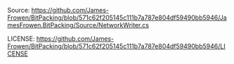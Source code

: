 Source: https://github.com/James-Frowen/BitPacking/blob/571c62f205145c111b7a787e804df59490bb5946/JamesFrowen.BitPacking/Source/NetworkWriter.cs

LICENSE: https://github.com/James-Frowen/BitPacking/blob/571c62f205145c111b7a787e804df59490bb5946/LICENSE
